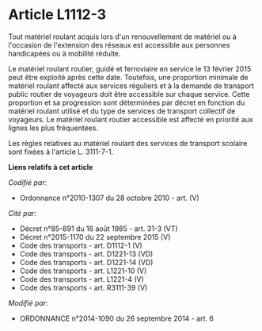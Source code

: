 # Article L1112-3

Tout matériel roulant acquis lors d'un renouvellement de matériel ou à l'occasion de l'extension des réseaux est accessible
aux personnes handicapées ou à mobilité réduite.

Le matériel roulant routier, guidé et ferroviaire en service le 13 février 2015 peut être exploité après cette date.
Toutefois, une proportion minimale de matériel roulant affecté aux services réguliers et à la demande de transport public
routier de voyageurs doit être accessible sur chaque service. Cette proportion et sa progression sont déterminées par décret
en fonction du matériel roulant utilisé et du type de services de transport collectif de voyageurs. Le matériel roulant
routier accessible est affecté en priorité aux lignes les plus fréquentées.

Les règles relatives au matériel roulant des services de transport scolaire sont fixées à l'article L. 3111-7-1.

**Liens relatifs à cet article**

_Codifié par_:

  - Ordonnance n°2010-1307 du 28 octobre 2010 - art. (V)

_Cité par_:

  - Décret n°85-891 du 16 août 1985 - art. 31-3 (VT)
  - Décret n°2015-1170 du 22 septembre 2015 (V)
  - Code des transports - art. D1112-1 (V)
  - Code des transports - art. D1221-13 (VD)
  - Code des transports - art. D1221-14 (VD)
  - Code des transports - art. L1221-10 (V)
  - Code des transports - art. L1221-4 (V)
  - Code des transports - art. R3111-39 (V)

_Modifié par_:

  - ORDONNANCE n°2014-1090 du 26 septembre 2014 - art. 6
